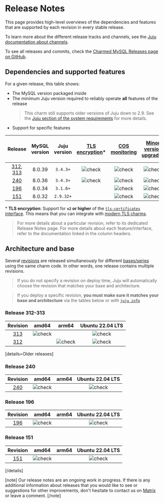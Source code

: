 # Release Notes

This page provides high-level overviews of the dependencies and features that are supported by each revision in every stable release.

To learn more about the different release tracks and channels, see the [Juju documentation about channels](https://juju.is/docs/juju/channel#heading--risk).

To see all releases and commits, check the [Charmed MySQL Releases page on GitHub](https://github.com/canonical/mysql-operator/releases).

## Dependencies and supported features

For a given release, this table shows:
* The MySQL version packaged inside
* The minimum Juju version required to reliably operate **all** features of the release
   > This charm still supports older versions of Juju down to 2.9. See the [Juju section of the system requirements](/t/11742) for more details.
* Support for specific features

| Release | MySQL version | Juju version | [TLS encryption](/t/9898)* | [COS monitoring](/t/9900) | [Minor version upgrades](/t/11748) | [Cross-regional async replication](/t/14169) |
|:---:|:---:|:---:|:---:|:---:|:---:|:---:|
| [312], [313] | 8.0.39 | `3.4.3+` | ![check] | ![check] | ![check] | ![check] |
| [240] | 8.0.36 | `3.4.3+` | ![check] | ![check] | ![check] | ![check] |
| [196] | 8.0.34 | `3.1.6+` |  | ![check] | ![check] |  |
| [151] | 8.0.32 | `2.9.32+` |  | ![check] | ![check] |  |

\* **TLS encryption**: Support for **`v2` or higher** of the [`tls-certificates` interface](https://charmhub.io/tls-certificates-interface/libraries/tls_certificates). This means that you can integrate with [modern TLS charms](https://charmhub.io/topics/security-with-x-509-certificates).

>For more details about a particular revision, refer to its dedicated Release Notes page.
For more details about each feature/interface, refer to the documentation linked in the column headers.

## Architecture and base
Several [revisions](https://juju.is/docs/sdk/revision) are released simultaneously for different [bases/series](https://juju.is/docs/juju/base) using the same charm code. In other words, one release contains multiple revisions.

> If you do not specify a revision on deploy time, Juju will automatically choose the revision that matches your base and architecture.

> If you deploy a specific revision, **you must make sure it matches your base and architecture** via the tables below or with [`juju info`](https://juju.is/docs/juju/juju-info)


### Release 312-313

| Revision | amd64 | arm64 | Ubuntu 22.04 LTS
|:--------:|:-----:|:-----:|:-----:|
|[313]  |![check] | | ![check]  |
|[312] |  | ![check]| ![check] |

[details=Older releases]

### Release 240

| Revision | amd64 | arm64 | Ubuntu 22.04 LTS
|:--------:|:-----:|:-----:|:-----:|
|[240] |![check]| | ![check]   |

### Release 196

| Revision | amd64 | arm64 | Ubuntu 22.04 LTS
|:--------:|:-----:|:-----:|:-----:|
|[196] |![check]| | ![check]   |

### Release 151

| Revision | amd64 | arm64 | Ubuntu 22.04 LTS
|:--------:|:-----:|:-----:|:-----:|
|[151] |![check]| | ![check]   |

[/details]

[note]
 Our release notes are an ongoing work in progress. If there is any additional information about releases that you would like to see or suggestions for other improvements, don't hesitate to contact us on [Matrix ](https://matrix.to/#/#charmhub-data-platform:ubuntu.com) or leave a comment.
[/note]

<!-- LINKS -->
[313]: /t/15275
[312]: /t/15275
[306]: /t/15275
[305]: /t/15275
[240]: /t/14071
[196]: /t/11883
[151]: /t/11882

<!--BADGES-->
[check]: https://img.icons8.com/color/20/checkmark--v1.png